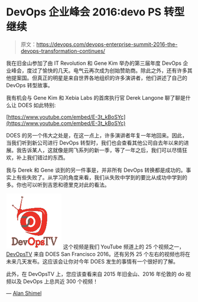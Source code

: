 # DevOps 企业峰会 2016:devo PS 转型继续

> 原文：<https://devops.com/devops-enterprise-summit-2016-the-devops-transformation-continues/>

我在旧金山参加了由 IT Revolution 和 Gene Kim 举办的第三届年度 DevOps 企业峰会，度过了愉快的几天。电气云再次成为创始赞助商。除此之外，还有许多其他提案国。但真正的明星是来自世界各地组织的许多演讲者，他们讲述了自己的 DevOps 转型故事。

我有机会与 Gene Kim 和 Xebia Labs 的首席执行官 Derek Langone 聊了聊是什么让 DOES 如此特别:

[https://www.youtube.com/embed/E-3t_kBoSYc](https://www.youtube.com/embed/E-3t_kBoSYc)

DOES 的另一个伟大之处是，在这一点上，许多演讲者年复一年地回来。因此，当我们听到新公司进行 DevOps 转型时，我们也会查看其他公司自去年以来的进展。我告诉某人，这就像是网飞系列的新一季，等了一年之后，我们可以尽情狂欢，补上我们错过的东西。

我与 Derek 和 Gene 谈到的另一件事是，并非所有 DevOps 转换都是成功的。事实上有些失败了。从学习的角度来看，我们从失败中学到的要比从成功中学到的多。你也可以听到吉恩和德里克对此的看法。

[![devopstvsquare](img/393b67291b8e92d758673b037b9d64b9.png)](https://devops.com/wp-content/uploads/2016/11/DevOpsTVSquare.png) 这个视频是我们 YouTube 频道上的 25 个视频之一， [DevOpsTV](https://www.youtube.com/channel/UC-zcE077X98oTEDPwKkDQxQ) 来自 DOES San Francisco 2016。还有另外 25 个左右的视频也将在未来几天发布。这应该会让你对今年 DOES 发生的事情有一个很好的了解。

此外，在 DevOpsTV 上，您应该查看来自 2015 年旧金山、2016 年伦敦的 do 视频以及 DevOps 上总共近 300 个视频！

— [Alan Shimel](https://devops.com/author/ashimmy/)